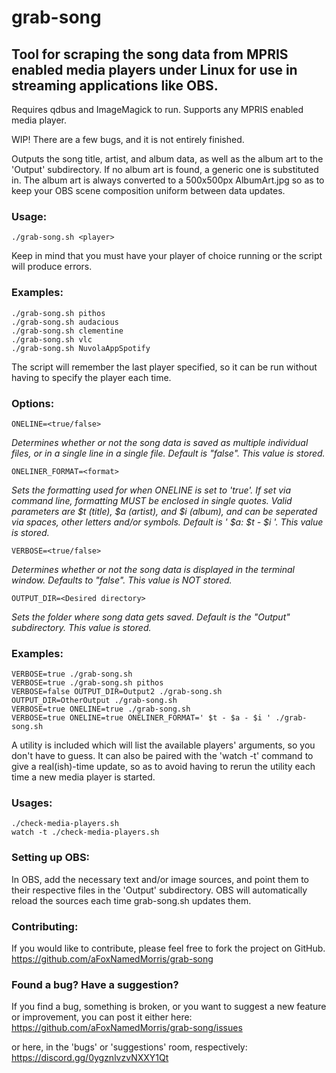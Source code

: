 # grab-song
## Tool for scraping the song data from MPRIS enabled media players under Linux for use in streaming applications like OBS.

Requires qdbus and ImageMagick to run.
Supports any MPRIS enabled media player.

WIP! There are a few bugs, and it is not entirely finished.

Outputs the song title, artist, and album data, as well as the album art to the 'Output' subdirectory.
If no album art is found, a generic one is substituted in. The album art is always converted to a 500x500px AlbumArt.jpg so as to keep your OBS scene composition uniform between data updates.

### Usage:
```
./grab-song.sh <player>
```

Keep in mind that you must have your player of choice running or the script will produce errors.

### Examples:
```
./grab-song.sh pithos
./grab-song.sh audacious
./grab-song.sh clementine
./grab-song.sh vlc
./grab-song.sh NuvolaAppSpotify
```


The script will remember the last player specified, so it can be run without having to specify the player each time.
### Options:
```
ONELINE=<true/false> 
```
*_Determines whether or not the song data is saved as multiple individual files, or in a single line in a single file. Default is "false". This value is stored._*
```
ONELINER_FORMAT=<format>
```
*_Sets the formatting used for when ONELINE is set to 'true'. If set via command line, formatting MUST be enclosed in single quotes. Valid parameters are $t (title), $a (artist), and $i (album), and can be seperated via spaces, other letters and/or symbols. Default is ' $a: $t - $i '. This value is stored._*
```
VERBOSE=<true/false> 
```
*_Determines whether or not the song data is displayed in the terminal window. Defaults to "false". This value is NOT stored._*
```
OUTPUT_DIR=<Desired directory> 
```
*_Sets the folder where song data gets saved. Default is the "Output" subdirectory. This value is stored._*

### Examples:
```
VERBOSE=true ./grab-song.sh 
VERBOSE=true ./grab-song.sh pithos
VERBOSE=false OUTPUT_DIR=Output2 ./grab-song.sh 
OUTPUT_DIR=OtherOutput ./grab-song.sh
VERBOSE=true ONELINE=true ./grab-song.sh
VERBOSE=true ONELINE=true ONELINER_FORMAT=' $t - $a - $i ' ./grab-song.sh
```

A utility is included which will list the available players' arguments, so you don't have to guess. It can also be paired with the 'watch -t' command to give a real(ish)-time update, so as to avoid having to rerun the utility each time a new media player is started. 

### Usages:
```
./check-media-players.sh
watch -t ./check-media-players.sh
```

### Setting up OBS:
In OBS, add the necessary text and/or image sources, and point them to their respective files in the 'Output' subdirectory. OBS will automatically reload the sources each time grab-song.sh updates them.

### Contributing:
If you would like to contribute, please feel free to fork the project on GitHub. https://github.com/aFoxNamedMorris/grab-song

### Found a bug? Have a suggestion?
If you find a bug, something is broken, or you want to suggest a new feature or improvement, you can post it either here:
https://github.com/aFoxNamedMorris/grab-song/issues

or here, in the 'bugs' or 'suggestions' room, respectively:
https://discord.gg/0ygznlvzvNXXY1Qt
